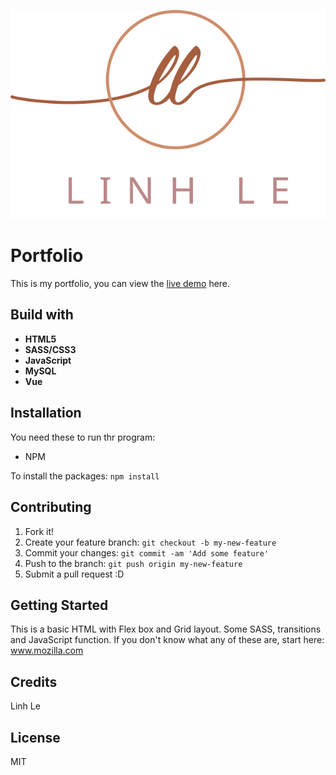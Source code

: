 ![All about me](./images/logoname.svg)

# Portfolio
This is my portfolio, you can view the [live demo](http://seishunri.ca/) here.

## Build with 
* **HTML5**
* **SASS/CSS3**
* **JavaScript**
* **MySQL**
* **Vue**

## Installation 
You need these to run thr program:

* NPM

To install the packages: `npm install`

## Contributing 

1. Fork it!
2. Create your feature branch: `git checkout -b my-new-feature`
3. Commit your changes: `git commit -am 'Add some feature'`
4. Push to the branch: `git push origin my-new-feature`
5. Submit a pull request :D

## Getting Started
This is a basic HTML with Flex box and Grid layout. Some SASS, transitions and JavaScript function. If you don't know what any of these are, start here: www.mozilla.com

## Credits
Linh Le 


## License
MIT